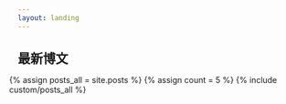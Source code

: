 ```yaml
---
layout: landing
---
```


<div class="row" style="margin-bottom:20px;">
  
  <div class="divbox" style="width:96%;margin-right:0px;padding-right:10px;">
    <h1 id="start-now" style="margin-left: 0px; margin-right: 0px; font-size: 22px;">最新博文</h1>
    <div style="margin-left:-15px">
    {% assign posts_all = site.posts %}
    {% assign count = 5 %}
    {% include custom/posts_all %}
  </div>
  </div>
  
</div>
